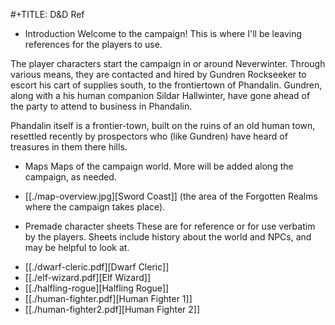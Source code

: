 #+TITLE: D&D Ref
* Introduction
Welcome to the campaign! This is where I'll be leaving references for the players to use. 

The player characters start the campaign in or around Neverwinter. Through various means, they are 
contacted and hired by Gundren Rockseeker to escort his cart of supplies south, to the frontiertown
of Phandalin. Gundren, along with a his human companion Sildar Hallwinter, have gone ahead of the party
to attend to business in Phandalin. 

Phandalin itself is a frontier-town, built on the ruins of an old human town, resettled recently by
prospectors who (like Gundren) have heard of treasures in them there hills. 

* Maps
Maps of the campaign world. More will be added along the campaign, as needed.

- [[./map-overview.jpg][Sword Coast]] (the area of the Forgotten Realms where the campaign takes place).

* Premade character sheets
These are for reference or for use verbatim by the players. Sheets include history about the world and NPCs, 
and may be helpful to look at.

- [[./dwarf-cleric.pdf][Dwarf Cleric]]
- [[./elf-wizard.pdf][Elf Wizard]]
- [[./halfling-rogue][Halfling Rogue]]
- [[./human-fighter.pdf][Human Fighter 1]]
- [[./human-fighter2.pdf][Human Fighter 2]]

